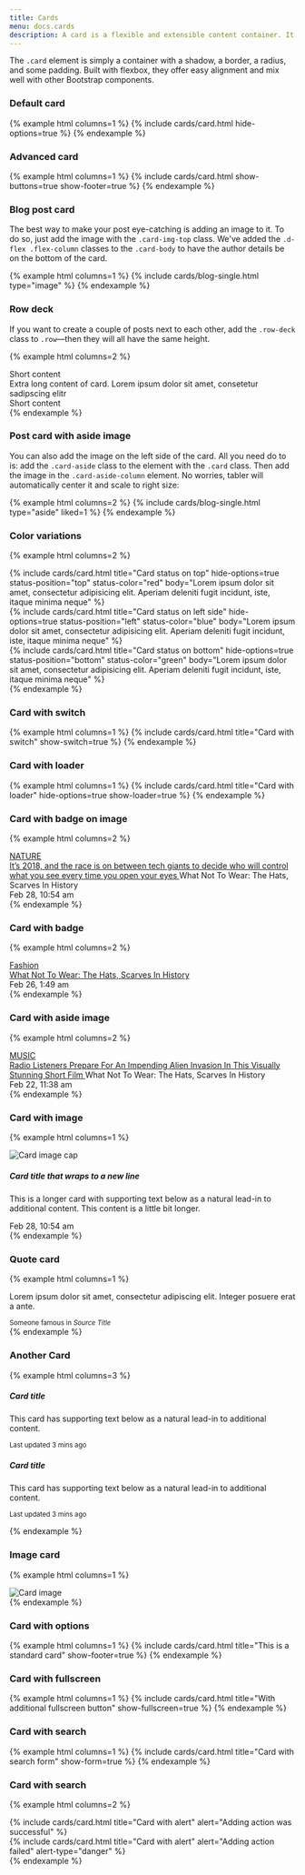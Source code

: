 ```yaml
---
title: Cards
menu: docs.cards
description: A card is a flexible and extensible content container. It includes options for headers and footers, a wide variety of content, contextual background colors, and powerful display options. 
---
```


The `.card` element is simply a container with a shadow, a border, a radius, and some padding. Built with flexbox, they offer easy alignment and mix well with other Bootstrap components.

### Default card

{% example html columns=1 %}
{% include cards/card.html hide-options=true %}
{% endexample %}

### Advanced card

{% example html columns=1 %}
{% include cards/card.html show-buttons=true show-footer=true %}
{% endexample %}

### Blog post card

The best way to make your post eye-catching is adding an image to it. To do so, just add the image with the `.card-img-top` class. We've added the `.d-flex .flex-column` classes to the `.card-body` to have the author details be on the bottom of the card.

{% example html columns=1 %}
{% include cards/blog-single.html type="image" %}
{% endexample %}

### Row deck

If you want to create a couple of posts next to each other, add the `.row-deck` class to `.row`—then they will all have the same height.

{% example html columns=2 %}
<div class="row row-cards row-deck">
    <div class="col-md-4">
        <div class="card">
            <div class="card-body">Short content</div>
        </div>
    </div>
    <div class="col-md-4">
        <div class="card">
            <div class="card-body">Extra long content of card. Lorem ipsum dolor sit amet, consetetur sadipscing elitr</div>
        </div>
    </div>
    <div class="col-md-4">
        <div class="card">
            <div class="card-body">Short content</div>
        </div>
    </div>
</div>
{% endexample %}

### Post card with aside image

You can also add the image on the left side of the card. All you need do to is: add the `.card-aside` class to the element with the `.card` class. Then add the image in the `.card-aside-column` element. No worries, tabler will automatically center it and scale to right size:

{% example html columns=2 %}
{% include cards/blog-single.html type="aside" liked=1 %}
{% endexample %}

### Color variations

{% example html columns=2 %}
<div class="row row-cards row-deck">
    <div class="col-md-4">
        {% include cards/card.html title="Card status on top" hide-options=true status-position="top" status-color="red" body="Lorem ipsum dolor sit amet, consectetur adipisicing elit. Aperiam deleniti fugit incidunt, iste, itaque minima neque" %}
    </div>
    <div class="col-md-4">
        {% include cards/card.html title="Card status on left side" hide-options=true status-position="left" status-color="blue" body="Lorem ipsum dolor sit amet, consectetur adipisicing elit. Aperiam deleniti fugit incidunt, iste, itaque minima neque"  %}
    </div>
    <div class="col-md-4">
        {% include cards/card.html title="Card status on bottom" hide-options=true status-position="bottom" status-color="green" body="Lorem ipsum dolor sit amet, consectetur adipisicing elit. Aperiam deleniti fugit incidunt, iste, itaque minima neque"  %}
    </div>
</div>
{% endexample %}


### Card with switch

{% example html columns=1 %}
{% include cards/card.html title="Card with switch" show-switch=true %}
{% endexample %}

### Card with loader

{% example html columns=1 %}
{% include cards/card.html title="Card with loader" hide-options=true show-loader=true %}
{% endexample %}

### Card with badge on image

{% example html columns=2 %}
<div class="card flex-row flex-row-reverse">
	<div class="media media-4x3 col-4">
		<a class="media-content " style="background-image:url({% include ui/image.html id=7 %})">
		</a>
		<div class="media-overlay overlay-top">
			<a href="#"><span class="badge badge-md text-uppercase bg-yellow">NATURE</span></a>
		</div>
		<div class="media-action ">
		</div>
	</div>
	<div class="card-body d-flex flex-column">
		<div class="flex-fill ">
			<a href="#" class="card-title text-md">
				It’s 2018, and the race is on between tech giants to decide who will control what you see every time you open your eyes
			</a>
			<a class="text-muted mt-2 ">What Not To Wear: The Hats, Scarves In History</a>
		</div>
		<div class="">
			<div class="text-muted text-sm">Feb 28, 10:54 am</div>
		</div>
	</div>
</div>
{% endexample %}

### Card with badge

{% example html columns=2 %}
<div class="card flex-row">
	<div class="media media-4x3 col-5">
		<a class="media-content " style="background-image:url({% include ui/image.html id=13 %})">
		</a>
		<div class="media-action ">
		</div>
	</div>
	<div class="card-body d-flex flex-column ">
		<div class="flex-fill ">
			<div class="mb-3">
				<a href="#">
					<span class="badge badge-md text-uppercase bg-danger">Fashion</span>
				</a>
			</div>
			<a href="#" class="card-title h-2x">
				What Not To Wear: The Hats, Scarves In History
			</a>
		</div>
		<div class="">
			<div class="text-muted text-sm">Feb 26, 1:49 am</div>
		</div>
	</div>
</div>
{% endexample %}



### Card with aside image

{% example html columns=2 %}
<div class="card flex-row">
	<div class="media media-4x3 col-4">
		<a class="media-content" style="background-image:url({% include ui/image.html id=6 %})"></a>
		<div class="media-overlay overlay-top">
			<a href="#"><span class="badge badge-md text-uppercase bg-white-overlay">MUSIC</span></a>
		</div>
		<div class="media-action ">
		</div>
	</div>
	<div class="card-body d-flex flex-column">
		<div class="flex-fill">
			<a href="#" class="card-title text-md">
				Radio Listeners Prepare For An Impending Alien Invasion In This Visually Stunning Short Film
			</a>
			<a class="text-muted mt-2">What Not To Wear: The Hats, Scarves In History</a>
		</div>
		<div class="text-muted text-sm">Feb 22, 11:38 am</div>
	</div>
</div>
{% endexample %}

### Card with image
{% example html columns=1 %}
<div class="card">
	<img class="card-img-top" src="{{ site.base }}/img/photos/{{ site.data.photos[17].file }}" alt="Card image cap">
	<div class="card-body">
		<h5 class="card-title">Card title that wraps to a new line</h5>
		<p class="card-text">This is a longer card with supporting text below as a natural lead-in to
			additional content. This content is a little bit longer.</p>
		<div class="text-muted text-sm">Feb 28, 10:54 am</div>
	</div>
</div>
{% endexample %}

### Quote card

{% example html columns=1 %}
<div class="card">
  <cardquote class="cardquote text-white bg-primary mb-0 card-body">
	 <p>Lorem ipsum dolor sit amet, consectetur adipiscing elit. Integer posuere erat a ante.</p>
	 <footer class="cardquote-footer">
		 <small>
			 Someone famous in <cite title="Source Title">Source Title</cite>
		 </small>
	 </footer>
  </cardquote>
  </div>
{% endexample %}

### Another Card

{% example html columns=3 %}
<div class="row row-deck">
   <div class="col-6">
      <div class="card text-center">
         <div class="card-body">
            <h5 class="card-title">Card title</h5>
            <p class="card-text">This card has supporting text below as a natural lead-in to additional
               content.</p>
            <p class="card-text">
               <small class="text-muted">Last updated 3 mins ago</small>
            </p>
         </div>
      </div>
   </div>
   <div class="col-6">
      <div class="card text-right">
         <div class="card-body">
            <h5 class="card-title">Card title</h5>
            <p class="card-text">This card has supporting text below as a natural lead-in to additional
               content.</p>
            <p class="card-text">
               <small class="text-muted">Last updated 3 mins ago</small>
            </p>
         </div>
      </div>
   </div>
</div>
{% endexample %}

### Image card

{% example html columns=1 %}
<div class="card">
	<img class="card-img" src="{{ site.base }}/img/photos/{{ site.data.photos[19].file }}" alt="Card image">
</div>
{% endexample %}
 
### Card with options
{% example html columns=1 %}
	{% include cards/card.html title="This is a standard card" show-footer=true %}
{% endexample %}

### Card with fullscreen
{% example html columns=1 %}
	{% include cards/card.html title="With additional fullscreen button" show-fullscreen=true %}
{% endexample %}

### Card with search
{% example html columns=1 %}
	{% include cards/card.html title="Card with search form" show-form=true %}
{% endexample %}

### Card with search
{% example html columns=2 %}
	<div class="row">
	  <div class="col-lg-6 col-xl-6">
		  {% include cards/card.html title="Card with alert" alert="Adding action was successful" %}
	  </div>
	  <div class="col-lg-6 col-xl-6">
		  {% include cards/card.html title="Card with alert" alert="Adding action failed" alert-type="danger" %}
	  </div>
	</div>
{% endexample %}


